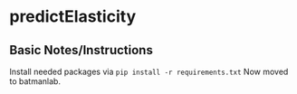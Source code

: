 # predictElasticity
## Basic Notes/Instructions
Install needed packages via `pip install -r requirements.txt`
Now moved to batmanlab.
